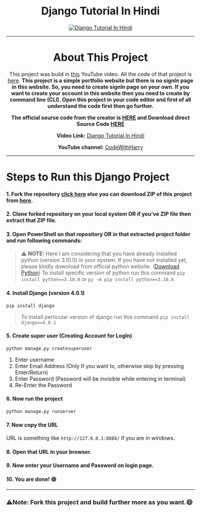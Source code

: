 <div align = "center">
<h1 align = "center"> Django Tutorial In Hindi </h1>

[![Django Tutorial In Hindi](https://i.ytimg.com/vi/JxzZxdht-XY/hqdefault.jpg?sqp=-oaymwEcCNACELwBSFXyq4qpAw4IARUAAIhCGAFwAcABBg==&rs=AOn4CLBHsMkYKbk3Oj88ZJDpGupOsHhypQ)](https://youtu.be/JxzZxdht-XY)
<hr/>

<h1> About This Project </h1>

This project was build in [this](https://youtu.be/JxzZxdht-XY) YouTube video. All the code of that project is [here](https://github.com/SAD0XER/SecondPro).
<b>This project is a simple portfolio website but there is no signIn page in this website. So, you need to create signIn page on your own.
If you want to create your account in this website then you need to create by command line (CLI). Open this project in your code editor and first of all understand the code first then go further.

  The official sourse code from the creator is [HERE](https://www.codewithharry.com/videos/python-tutorials-for-absolute-beginners-127/) and Download direct Source Code [HERE](https://api.codewithharry.com/media/videoSeriesFiles/courseFiles/python-tutorials-for-absolute-beginners-127/djangoTutorialInOneVideo.rar)</b>

**Video Link:** [Django Tutorial In Hindi](https://youtu.be/JxzZxdht-XY)

**YouTube channel:** [CodeWithHarry](https://www.youtube.com/@CodeWithHarry)
<hr/>

</div>


# Steps to Run this Django Project

#### 1. Fork the repository [click here](https://github.com/SAD0XER/FirstPro/fork) else you can download ZIP of this project from [here](https://github.com/SAD0XER/FirstPro/archive/refs/heads/main.zip).
#### 2. Clone forked repository on your local system OR if you've ZIP file then extract that ZIP file.
#### 3. Open PowerShell on that repository OR in that extracted project folder and run following commands:

   > :warning: **NOTE:** Here I am considering that you have already installed python (version 3.10.0) in your system. If you have not installed yet, please kindly download from official python website. ([Download Python](https://www.python.org/downloads/)) To install specific version of python run this command `pip install python==3.10.0` or `py -m pip install python==3.10.0`
   
#### 4. Install Django (version 4.0.1)
```
pip install django
```
> To install perticular version of django run this command `pip install django==4.0.1`

#### 5. Create super user (Creating Account for LogIn)
```
python manage.py createsuperuser
```

1. Enter username<br/>
2. Enter Email Address (Only If you want to, otherwise skip by pressing Enter/Return)<br/>
3. Enter Password (Password will be invisible while entering in terminal)<br/>
4. Re-Enter the Password
 
 #### 6. Now run the project
```
python manage.py runserver
```

#### 7. Now copy the URL
URL is something like `http://127.0.0.1:8888/` if you are in windows.
#### 8. Open that URL in your browser.
#### 9. Now enter your Username and Password on login page.
#### 10. You are done! :smile:
---
### :warning:Note: Fork this project and build further more as you want.:smile:
